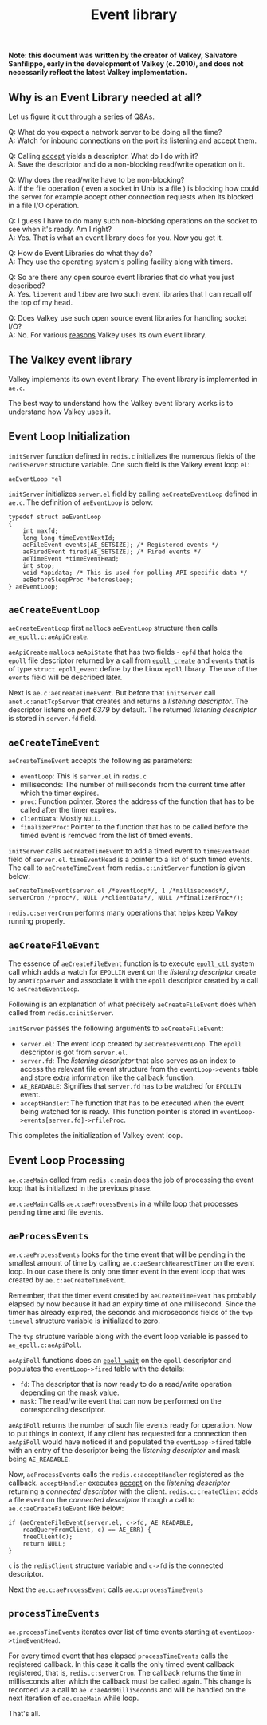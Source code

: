 ﻿---
title: "Event library"
linkTitle: "Event library"
weight: 1
description: What's an event library, and how was the original Valkey event library implemented?
aliases:
  - /topics/internals-eventlib
  - /topics/internals-rediseventlib
---

**Note: this document was written by the creator of Valkey, Salvatore Sanfilippo, early in the development of Valkey (c. 2010), and does not necessarily reflect the latest Valkey implementation.**

## Why is an Event Library needed at all?

Let us figure it out through a series of Q&As.

Q: What do you expect a network server to be doing all the time? <br/>
A: Watch for inbound connections on the port its listening and accept them.

Q: Calling [accept](https://man.cx/accept%282%29) yields a descriptor. What do I do with it?<br/>
A: Save the descriptor and do a non-blocking read/write operation on it.

Q: Why does the read/write have to be non-blocking?<br/>
A: If the file operation ( even a socket in Unix is a file ) is blocking how could the server for example accept other connection requests when its blocked in a file I/O operation.

Q: I guess I have to do many such non-blocking operations on the socket to see when it's ready. Am I right?<br/>
A: Yes. That is what an event library does for you. Now you get it.

Q: How do Event Libraries do what they do?<br/>
A: They use the operating system's polling facility along with timers.

Q: So are there any open source event libraries that do what you just described? <br/>
A: Yes. `libevent` and `libev` are two such event libraries that I can recall off the top of my head.

Q: Does Valkey use such open source event libraries for handling socket I/O?<br/>
A: No. For various [reasons](https://groups.google.com/group/redis-db/browse_thread/thread/b52814e9ef15b8d0/) Valkey uses its own event library.

## The Valkey event library

Valkey implements its own event library. The event library is implemented in `ae.c`.

The best way to understand how the Valkey event library works is to understand how Valkey uses it.

Event Loop Initialization
---

`initServer` function defined in `redis.c` initializes the numerous fields of the `redisServer` structure variable. One such field is the Valkey event loop `el`:

    aeEventLoop *el

`initServer` initializes `server.el` field by calling `aeCreateEventLoop` defined in `ae.c`. The definition of `aeEventLoop` is below:

    typedef struct aeEventLoop
    {
        int maxfd;
        long long timeEventNextId;
        aeFileEvent events[AE_SETSIZE]; /* Registered events */
        aeFiredEvent fired[AE_SETSIZE]; /* Fired events */
        aeTimeEvent *timeEventHead;
        int stop;
        void *apidata; /* This is used for polling API specific data */
        aeBeforeSleepProc *beforesleep;
    } aeEventLoop;

`aeCreateEventLoop`
---

`aeCreateEventLoop` first `malloc`s `aeEventLoop` structure then calls `ae_epoll.c:aeApiCreate`.

`aeApiCreate` `malloc`s `aeApiState` that has two fields - `epfd` that holds the `epoll` file descriptor returned by a call from [`epoll_create`](https://man.cx/epoll_create%282%29) and `events` that is of type `struct epoll_event` define by the Linux `epoll` library. The use of the `events` field will be  described later.

Next is `ae.c:aeCreateTimeEvent`. But before that `initServer` call `anet.c:anetTcpServer` that creates and returns a _listening descriptor_. The descriptor listens on *port 6379* by default. The returned  _listening descriptor_ is stored in `server.fd` field.

`aeCreateTimeEvent`
---

`aeCreateTimeEvent` accepts the following as parameters:

  * `eventLoop`: This is `server.el` in `redis.c`
  * milliseconds: The number of milliseconds from the current time after which the timer expires.
  * `proc`: Function pointer. Stores the address of the function that has to be called after the timer expires.
  * `clientData`: Mostly `NULL`.
  * `finalizerProc`: Pointer to the function that has to be called before the timed event is removed from the list of timed events.

`initServer` calls `aeCreateTimeEvent` to add a timed event to `timeEventHead` field of `server.el`. `timeEventHead` is a pointer to a list of such timed events. The call to `aeCreateTimeEvent` from `redis.c:initServer` function is given below:

    aeCreateTimeEvent(server.el /*eventLoop*/, 1 /*milliseconds*/, serverCron /*proc*/, NULL /*clientData*/, NULL /*finalizerProc*/);

`redis.c:serverCron` performs many operations that helps keep Valkey running properly.

`aeCreateFileEvent`
---

The essence of `aeCreateFileEvent` function is to execute [`epoll_ctl`](https://man.cx/epoll_ctl) system call which adds a watch for `EPOLLIN` event on the _listening descriptor_ create by `anetTcpServer` and associate it with the `epoll` descriptor created by a call to `aeCreateEventLoop`.

Following is an explanation of what precisely `aeCreateFileEvent` does when called from `redis.c:initServer`.

`initServer` passes the following arguments to `aeCreateFileEvent`:

  * `server.el`: The event loop created by `aeCreateEventLoop`. The `epoll` descriptor is got from `server.el`.
  * `server.fd`: The _listening descriptor_ that also serves as an index to access the relevant file event structure from the `eventLoop->events` table and store extra information like the callback function.
  * `AE_READABLE`: Signifies that `server.fd` has to be watched for `EPOLLIN` event.
  * `acceptHandler`: The function that has to be executed when the event being watched for is ready. This function pointer is stored in `eventLoop->events[server.fd]->rfileProc`.

This completes the initialization of Valkey event loop.

Event Loop Processing
---

`ae.c:aeMain` called from `redis.c:main` does the job of processing the event loop that is initialized in the previous phase.

`ae.c:aeMain` calls `ae.c:aeProcessEvents` in a while loop that processes pending time and file events.

`aeProcessEvents`
---

`ae.c:aeProcessEvents` looks for the time event that will be pending in the smallest amount of time by calling `ae.c:aeSearchNearestTimer` on the event loop. In our case there is only one timer event in the event loop that was created by `ae.c:aeCreateTimeEvent`.

Remember, that the timer event created by `aeCreateTimeEvent` has probably elapsed by now because it had an expiry time of one millisecond. Since the timer has already expired, the seconds and microseconds fields of the `tvp` `timeval` structure variable is initialized to zero.

The `tvp` structure variable along with the event loop variable is passed to `ae_epoll.c:aeApiPoll`.

`aeApiPoll` functions does an [`epoll_wait`](https://man.cx/epoll_wait) on the `epoll` descriptor and populates the `eventLoop->fired` table with the details:

  * `fd`: The descriptor that is now ready to do a read/write operation depending on the mask value.
  * `mask`: The read/write event that can now be performed on the corresponding descriptor.

`aeApiPoll` returns the number of such file events ready for operation. Now to put things in context, if any client has requested for a connection then `aeApiPoll` would have noticed it and populated the `eventLoop->fired` table with an entry of the descriptor being the _listening descriptor_ and mask being `AE_READABLE`.

Now, `aeProcessEvents` calls the `redis.c:acceptHandler` registered as the callback. `acceptHandler` executes [accept](https://man.cx/accept) on the _listening descriptor_ returning a _connected descriptor_ with the client. `redis.c:createClient` adds a file event on the _connected descriptor_ through a call to `ae.c:aeCreateFileEvent` like below:

    if (aeCreateFileEvent(server.el, c->fd, AE_READABLE,
        readQueryFromClient, c) == AE_ERR) {
        freeClient(c);
        return NULL;
    }

`c` is the `redisClient` structure variable and `c->fd` is the connected descriptor.

Next the `ae.c:aeProcessEvent` calls `ae.c:processTimeEvents`

`processTimeEvents`
---

`ae.processTimeEvents` iterates over list of time events starting at `eventLoop->timeEventHead`.

For every timed event that has elapsed `processTimeEvents` calls the registered callback. In this case it calls the only timed event callback registered, that is, `redis.c:serverCron`. The callback returns the time in milliseconds after which the callback must be called again. This change is recorded via a call to `ae.c:aeAddMilliSeconds` and will be handled on the next iteration of `ae.c:aeMain` while loop.

That's all.
